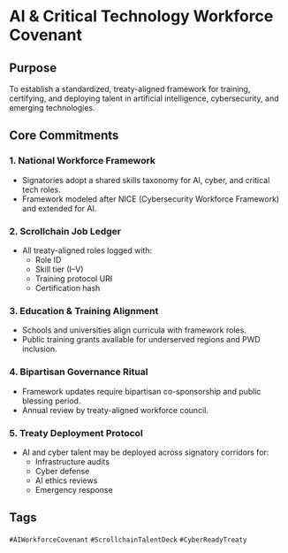 # AI & Critical Technology Workforce Covenant

## Purpose
To establish a standardized, treaty-aligned framework for training, certifying, and deploying talent in artificial intelligence, cybersecurity, and emerging technologies.

## Core Commitments

### 1. National Workforce Framework
- Signatories adopt a shared skills taxonomy for AI, cyber, and critical tech roles.
- Framework modeled after NICE (Cybersecurity Workforce Framework) and extended for AI.

### 2. Scrollchain Job Ledger
- All treaty-aligned roles logged with:
  - Role ID
  - Skill tier (I–V)
  - Training protocol URI
  - Certification hash

### 3. Education & Training Alignment
- Schools and universities align curricula with framework roles.
- Public training grants available for underserved regions and PWD inclusion.

### 4. Bipartisan Governance Ritual
- Framework updates require bipartisan co-sponsorship and public blessing period.
- Annual review by treaty-aligned workforce council.

### 5. Treaty Deployment Protocol
- AI and cyber talent may be deployed across signatory corridors for:
  - Infrastructure audits
  - Cyber defense
  - AI ethics reviews
  - Emergency response

## Tags
`#AIWorkforceCovenant` `#ScrollchainTalentDeck` `#CyberReadyTreaty`
